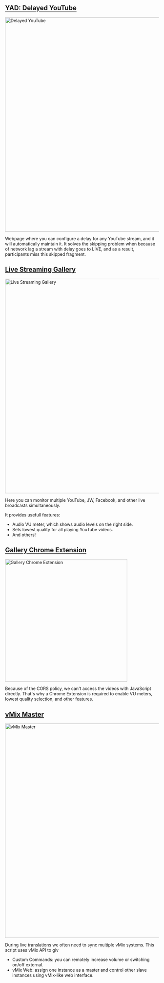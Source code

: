 ## [YAD: Delayed YouTube](https://isha-live.github.io/delayed-yt/)

<img width="700" alt="Delayed YouTube" src="https://github.com/user-attachments/assets/3c1f0cb4-c946-4cd5-81b5-1ea3502c01be">

Webpage where you can configure a delay for any YouTube
stream, and it will automatically maintain it. It solves the
skipping problem when because of network lag a stream with delay
goes to LIVE, and as a result, participants miss this skipped fragment.

## [Live Streaming Gallery](https://isha-live.github.io/gallery/)

<img width="700" alt="Live Streaming Gallery" src="https://github.com/user-attachments/assets/c0d302e0-d959-4d95-9b85-f93a4c9b2fc5">

Here you can monitor multiple YouTube, JW, Facebook, and other live broadcasts simultaneously.

It provides usefull features:

- Audio VU meter, which shows audio levels on the right side.
- Sets lowest quality for all playing YouTube videos.
- And others!

## [Gallery Chrome Extension](https://isha-live.github.io/gallery-ext/)

<img width="400" alt="Gallery Chrome Extension" src="https://github.com/user-attachments/assets/25f017eb-ed04-4aae-8c86-cfd71ef68cd6">

Because of the CORS policy, we can't access the videos with JavaScript directly. That's why a Chrome Extension is required to enable VU meters, lowest quality selection, and other features.

## [vMix Master](https://isha-live.github.io/vmix-master/)

<img width="700" alt="vMix Master" src="https://github.com/user-attachments/assets/5d166448-c202-458b-b1ec-8e9c7d089d0a">

During live translations we often need to sync multiple vMix systems. This script uses vMix API to giv

- Custom Commands: you can remotely increase volume or switching on/off external.
- vMix Web: assign one instance as a master and control other slave instances using vMix-like web interface.
